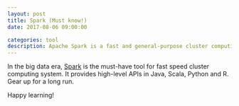 ```yaml
---
layout: post
title: Spark (Must know!)
date: 2017-08-06 09:00:00

categories: tool
description: Apache Spark is a fast and general-purpose cluster computing system
---
```


In the big data era, [Spark](http://spark.apache.org/docs/latest/index.html) is the must-have tool for fast speed cluster computing system. It provides high-level APIs in Java, Scala, Python and R. Gear up for a long run.

Happy learning! 
